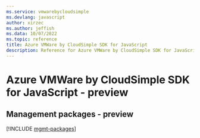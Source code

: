 ```yaml
---
ms.service: vmwarebycloudsimple
ms.devlang: javascript
author: xirzec
ms.author: jeffish
ms.data: 10/07/2022
ms.topic: reference
title: Azure VMWare by CloudSimple SDK for JavaScript
description: Reference for Azure VMWare by CloudSimple SDK for JavaScript
---
```

# Azure VMWare by CloudSimple SDK for JavaScript - preview

## Management packages - preview
[!INCLUDE [mgmt-packages](vmware-by-cloudsimple-mgmt-index.md)]
